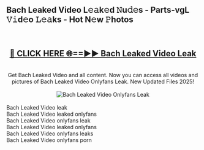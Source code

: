 <h2>Bach Leaked Video L𝚎𝚊k𝚎d 𝙽u𝚍𝚎s - Parts-vgL 𝚅𝚒d𝚎o 𝙻𝚎𝚊ks - Hot N𝚎w 𝙿hotos </h2>
<br>
<div align="center">
<h2><a href="https://213.232.235.80/live/video.php?q=bach-leaked-video" rel="nofollow">🔴 CLICK HERE 🌐==►► Bach Leaked Video Leak</a></h2>
<br>
Get Bach Leaked Video and all content. Now you can access all videos and pictures of Bach Leaked Video Onlyfans Leak. New Updated Files 2025!
<br>
<br>
<a href="https://213.232.235.80/live/video.php?q=bach-leaked-video" rel="nofollow" data-target="animated-image.originalLink"><img src="https://i.imgur.com/1EjSzPs.png" alt="Bach Leaked Video Onlyfans Leak" style="max-width: 100%; display: inline-block;" data-target="animated-image.originalImage"></a>
</div>
<br>
Bach Leaked Video leak<br>
Bach Leaked Video leaked onlyfans<br>
Bach Leaked Video onlyfans leak<br>
Bach Leaked Video leaked onlyfans<br>
Bach Leaked Video onlyfans leaks<br>
Bach Leaked Video onlyfans porn
